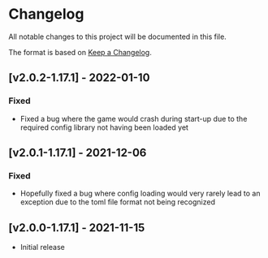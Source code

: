 # Changelog
All notable changes to this project will be documented in this file.

The format is based on [Keep a Changelog].

## [v2.0.2-1.17.1] - 2022-01-10
### Fixed
- Fixed a bug where the game would crash during start-up due to the required config library not having been loaded yet

## [v2.0.1-1.17.1] - 2021-12-06
### Fixed
- Hopefully fixed a bug where config loading would very rarely lead to an exception due to the toml file format not being recognized

## [v2.0.0-1.17.1] - 2021-11-15
- Initial release

[Keep a Changelog]: https://keepachangelog.com/en/1.0.0/